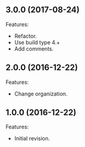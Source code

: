 [//]: # (Markdown)
[//]: # (Copyright 2017 IS2T. All rights reserved.)
[//]: # (For demonstration purpose only.)
[//]: # (IS2T PROPRIETARY. Use is subject to license terms.)

## 3.0.0 (2017-08-24)
Features:
  - Refactor.
  - Use build type 4.+
  - Add comments.

## 2.0.0 (2016-12-22)
Features:
  - Change organization.

## 1.0.0 (2016-12-22)
Features:
  - Initial revision.

